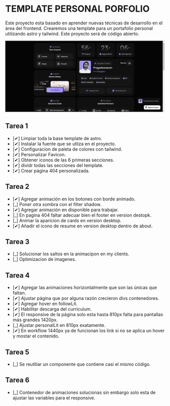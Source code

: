 # TEMPLATE PERSONAL PORFOLIO

Este proyecto esta basado en aprender nuevas técnicas de desarrollo en el área del frontend.
Crearemos una template para un portafolio personal utilizando astro y tailwind.
Este proyecto será de código abierto.

![alt text](./public/imgs/picture-template-porfolio.jpg)
## Tarea 1

- [✔] Limpiar toda la base template de astro.
- [✔] Instalar la fuente que se utliza en el proyecto.
- [✔] Configuracion de paleta de colores con tailwind.
- [✔] Personalizar Favicon.
- [✔] Obtener iconos de las 6 primeras secciones.
- [✔] dividr todas las secciones del template.
- [✔] Crear página 404 personalizada.

## Tarea 2
- [✔] Agregar animación en los botones con borde animado.
- [_] Poner otra sombra con el filter shadow.
- [✔] Agregar animación en disponible para trabajar.
- [_] En pagina 404 faltar adecuar bien el footer en version destopk.
- [_] Animar la aparicion de cards en version desktop.
- [✔] Añadir el icono de resume en version desktop dentro de about.

## Tarea 3
- [_] Solucionar los saltos en la animacipon en my clients.
- [_] Optimizacion de imagenes.

## Tarea 4
- [✔] Agregar las animaciones horizontalmente que son las únicas que faltan.
- [✔] Ajustar página que por alguna razón crecieron divs contenedores.
- [✔] Agregar hover en followLit.
- [✔] Habilitar descarga del curriculum.
- [✔] El responsive de la página solo esta hasta 810px falta para pantallas más grandes 1420px.
- [_] Ajustar personalLit en 810px exatamente.
- [✔] En workflow 1440px ya de funcionan los link si no se aplica un hover y mostar el contenido.

## Tarea 5
- [_] Se reutiliar un componente que contiene casi el mismo código.

## Tarea 6
- [_] Contenedor de animaciones solucionas sin embargo solo esta de ajustar las variables para el responsive.